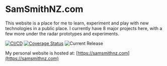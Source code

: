 # SamSmithNZ.com

This website is a place for me to learn, experiment and play with new technologies in a public place. I currently have 8 major projects here, with a few more under the radar prototypes and experiments.

[![CI/CD](https://github.com/samsmithnz/SamSmithNZ.com/actions/workflows/dotnet.yml/badge.svg)](https://github.com/samsmithnz/SamSmithNZ.com/actions/workflows/dotnet.yml)
[![Coverage Status](https://coveralls.io/repos/github/samsmithnz/SamSmithNZ.com/badge.svg?branch=main)](https://coveralls.io/github/samsmithnz/SamSmithNZ.com?branch=main)
![Current Release](https://img.shields.io/github/release/samsmithnz/SamSmithNZ.com/all.svg)

My personal website is hosted at: [https://samsmithnz.com](https://samsmithnz.com)

